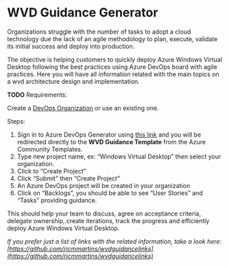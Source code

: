 # WVD Guidance Generator

Organizations struggle with the number of tasks to adopt a cloud technology due the lack of an agile methodology to plan, execute,  validate its initial success and deploy into production.

The objective is helping customers to quickly deploy Azure Windows Virtual Desktop following the best practices using  Azure DevOps board with agile practices. Here you will have all information related with the main topics on a wvd architecture design and implementation.

**TODO** Requirements:

Create a [DevOps Organization](https://docs.microsoft.com/en-us/azure/devops/organizations/accounts/create-organization?view=azure-devops#create-an-organization) or use an existing one.

Steps:

1. Sign in to Azure DevOps Generator using [this link](https://aka.ms/wvd/guidance) and you will be redirected directly to the **WVD Guidance Template** from the Azure Community Templates.
2.	Type new project name, ex: “Windows Virtual Desktop” then select your organization.
3. Click to “Create Project”
4. Click “Submit” then “Create Project”
5. An Azure DevOps project will be created in your organization
6. Click on “Backlogs”, you should be able to see “User Stories” and “Tasks” providing guidance.

This should help your team to discuss, agree on acceptance criteria,  delegate ownership, create iterations, track the progress and efficiently deploy Azure Windows Virtual Desktop.


*If you prefer just a list of links with the related information, take a look here: [https://github.com/ricmmartins/wvdguidancelinks](https://github.com/ricmmartins/wvdguidancelinks)*
